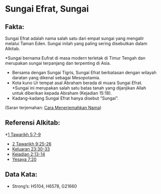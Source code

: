# Sungai Efrat, Sungai

## Fakta:

Sungai Efrat adalah nama salah satu dari empat sungai yang mengalir melalui Taman Eden. Sungai inilah yang paling sering disebutkan dalam Alkitab.

*Sungai bernama Eufrat di masa modern terletak di Timur Tengah dan merupakan sungai terpanjang dan terpenting di Asia.
* Bersama dengan Sungai Tigris, Sungai Efrat berbatasan dengan wilayah daratan yang dikenal sebagai Mesopotamia.
* Kota kuno Ur tempat asal Abraham berada di muara Sungai Efrat.
*Sungai ini merupakan salah satu batas tanah yang dijanjikan Allah untuk diberikan kepada Abraham (Kejadian 15:18).
* Kadang-kadang Sungai Efrat hanya disebut “Sungai”.

(Saran terjemahan: [Cara Menerjemahkan Nama](rc://en/ta/man/translate/translate-names))

## Referensi Alkitab:

*[1 Tawarikh 5:7-9](rc://en/tn/help/1ch/05/07)
* [2 Tawarikh 9:25-26](rc://en/tn/help/2ch/09/25)
* [Keluaran 23:30-33](rc://en/tn/help/exo/23/30)
* [Kejadian 2:13-14](rc://en/tn/help/gen/02/13)
* [Yesaya 7:20](rc://en/tn/help/isa/07/20)

## Data Kata:

* Strong’s: H5104, H6578, G21660
